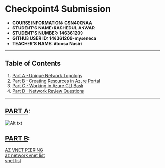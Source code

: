 # Checkpoint4 Submission

- **COURSE INFORMATION: CSN400NAA**
- **STUDENT’S NAME: RASHEDUL ANWAR**
- **STUDENT'S NUMBER: 146361209**
- **GITHUB USER ID: 146361209-myseneca**
- **TEACHER’S NAME: Atoosa Nasiri**


---
## Table of Contents
1. [Part A - Unique Network Topology](#network-topology-draw.io)
2. [Part B - Creating Resources in Azure Portal](#create-resources-in-portal)
3. [Part C - Working in Azure CLI Bash](#Azure-cli-bash-cmd-link)
4. [Part D - Network Review Questions](#Review-QA)
---
## <u>PART A</u>:
![Alt txt](https://github.com/146361209-myseneca/CSN400-Capstone/blob/main/Checkpoint4/AzureNetworkTopology.png)

## <u>PART B</u>:
[AZ VNET PEERING](https://github.com/146361209-myseneca/CSN400-Capstone/blob/main/Checkpoint4/peerings.tbl)<br/>
[az network vnet list](https://github.com/146361209-myseneca/CSN400-Capstone/blob/main/Checkpoint4/student_vnet.json)<br/>
[vnet list](https://github.com/146361209-myseneca/CSN400-Capstone/blob/main/Checkpoint4/vnet_list.json)
